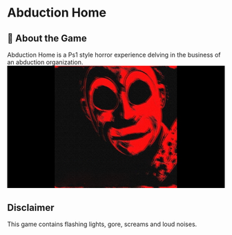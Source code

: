 # **Abduction Home**

## 👻 **About the Game**
Abduction Home is a Ps1 style horror experience delving in the business of an abduction organization.
 ![ADH](Assets/ADH.png)

 ## **Disclaimer**
 This game contains flashing lights, gore, screams and loud noises.
